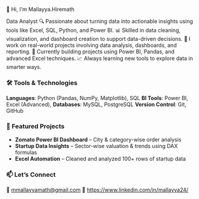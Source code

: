 

👋 Hi, I'm  Mallayya.Hiremath



 Data Analyst
🔍 Passionate about turning data into actionable insights using tools like Excel, SQL, Python, and Power BI.
📊 Skilled in data cleaning, visualization, and dashboard creation to support data-driven decisions.
📁 I work on real-world projects involving data analysis, dashboards, and reporting.
🌱 Currently building projects using Power BI, Pandas, and advanced Excel techniques.
📈 Always learning new tools to explore data in smarter ways.

### 🛠️ Tools & Technologies

 **Languages**: Python (Pandas, NumPy, Matplotlib), SQL
 **BI Tools**: Power BI, Excel (Advanced), 
 **Databases**: MySQL, PostgreSQL
 **Version Control**: Git, GitHub

### 📌 Featured Projects

* **Zomato Power BI Dashboard** – City & category-wise order analysis
* **Startup Data Insights** – Sector-wise valuation & trends using DAX formulas
* **Excel Automation** – Cleaned and analyzed 100+ rows of startup data
### 📫 Let’s Connect

📧 mmallayyamath@gmail.com
🔗 https://www.linkedin.com/in/mallayya24/
